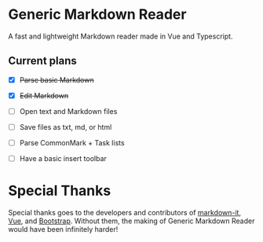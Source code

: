 # Generic Markdown Reader

A fast and lightweight Markdown reader made in Vue and Typescript.

## Current plans
- [x] ~~Parse basic Markdown~~ 
- [x] ~~Edit Markdown~~
- [ ] Open text and Markdown files
- [ ] Save files as txt, md, or html
- [ ] Parse CommonMark + Task lists
- [ ] Have a basic insert toolbar


# Special Thanks
Special thanks goes to the developers and contributors of [markdown-it](https://github.com/markdown-it/markdown-it), [Vue](https://vuejs.org/), and [Bootstrap](https://getbootstrap.com/). Without them, the making of Generic Markdown Reader would have been infinitely harder!